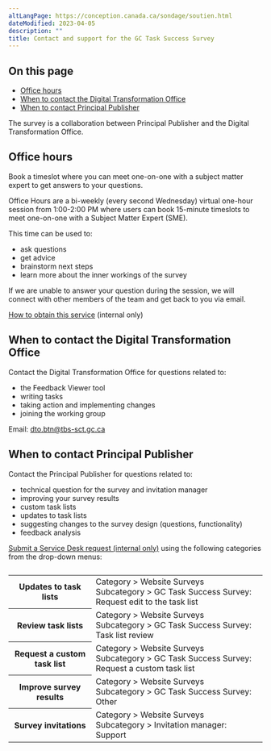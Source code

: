 ```yaml
---
altLangPage: https://conception.canada.ca/sondage/soutien.html
dateModified: 2023-04-05
description: ""
title: Contact and support for the GC Task Success Survey
---
```


## On this page

* [Office hours](#office-hours)
* [When to contact the Digital Transformation Office](#when-to-contact-the-Digital-Transformation-Office)
* [When to contact Principal Publisher](#when-to-contact-Principal-Publisher)

The survey is a collaboration between Principal Publisher and the Digital Transformation Office.

## Office hours

Book a timeslot where you can meet one-on-one with a subject matter expert to get answers to your questions.

Office Hours are a bi-weekly (every second Wednesday) virtual one-hour session from 1:00-2:00 PM where users can book 15-minute timeslots to meet one-on-one with a Subject Matter Expert (SME).

This time can be used to:

* ask questions
* get advice
* brainstorm next steps
* learn more about the inner workings of the survey


If we are unable to answer your question during the session, we will connect with other members of the team and get back to you via email.

[How to obtain this service](https://www.gcpedia.gc.ca/wiki/Government_of_Canada_Task_Success_Survey#Support) (internal only)

## When to contact the Digital Transformation Office

Contact the Digital Transformation Office for questions related to:

* the Feedback Viewer tool
* writing tasks
* taking action and implementing changes
* joining the working group

Email: [dto.btn@tbs-sct.gc.ca](mailto:dto.btn@tbs-sct.gc.ca)

## When to contact Principal Publisher

Contact the Principal Publisher for questions related to:

* technical question for the survey and invitation manager
* improving your survey results
* custom task lists
* updates to task lists
* suggesting changes to the survey design (questions, functionality)
* feedback analysis

[Submit a Service Desk request (internal only)](http://requestform.portal.gc.ca/tickets.html) using the following categories from the drop-down menus:

<table class="table wb-tables table-striped">
    <caption></caption>
    <tbody>
        <tr>
            <th>Updates to task lists</th>
            <td>Category > Website Surveys<br>Subcategory > GC Task Success Survey: Request edit to the task list</td>
        </tr>
        <tr>
            <th>Review task lists</th>
            <td>Category > Website Surveys<br>Subcategory > GC Task Success Survey: Task list review</td>
        </tr>
        <tr>
            <th>Request a custom task list</th>
            <td>Category > Website Surveys<br>Subcategory > GC Task Success Survey: Request a custom task list</td>
        </tr>
        <tr>
            <th>Improve survey results</th>
            <td>Category > Website Surveys<br>Subcategory > GC Task Success Survey: Other</td>
        </tr>
        <tr>
            <th>Survey invitations</th>
            <td>Category > Website Surveys<br>Subcategory > Invitation manager: Support</td>
        </tr>
    </tbody>
</table>
